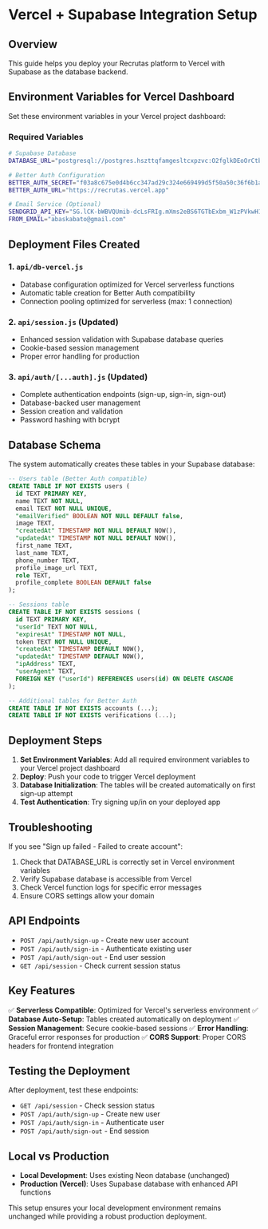 # Vercel + Supabase Integration Setup

## Overview
This guide helps you deploy your Recrutas platform to Vercel with Supabase as the database backend.

## Environment Variables for Vercel Dashboard

Set these environment variables in your Vercel project dashboard:

### Required Variables
```bash
# Supabase Database
DATABASE_URL="postgresql://postgres.hszttqfamgesltcxpzvc:O2fglkDEoOrCtbqG@aws-0-us-east-2.pooler.supabase.com:6543/postgres?pgbouncer=true"

# Better Auth Configuration
BETTER_AUTH_SECRET="f03a8c675e0d4b6cc347ad29c324e669499d5f50a50c36f6b1a84e3f591a4034"
BETTER_AUTH_URL="https://recrutas.vercel.app"

# Email Service (Optional)
SENDGRID_API_KEY="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"
FROM_EMAIL="abaskabato@gmail.com"
```

## Deployment Files Created

### 1. `api/db-vercel.js`
- Database configuration optimized for Vercel serverless functions
- Automatic table creation for Better Auth compatibility
- Connection pooling optimized for serverless (max: 1 connection)

### 2. `api/session.js` (Updated)
- Enhanced session validation with Supabase database queries
- Cookie-based session management
- Proper error handling for production

### 3. `api/auth/[...auth].js` (Updated)
- Complete authentication endpoints (sign-up, sign-in, sign-out)
- Database-backed user management
- Session creation and validation
- Password hashing with bcrypt

## Database Schema

The system automatically creates these tables in your Supabase database:

```sql
-- Users table (Better Auth compatible)
CREATE TABLE IF NOT EXISTS users (
  id TEXT PRIMARY KEY,
  name TEXT NOT NULL,
  email TEXT NOT NULL UNIQUE,
  "emailVerified" BOOLEAN NOT NULL DEFAULT false,
  image TEXT,
  "createdAt" TIMESTAMP NOT NULL DEFAULT NOW(),
  "updatedAt" TIMESTAMP NOT NULL DEFAULT NOW(),
  first_name TEXT,
  last_name TEXT,
  phone_number TEXT,
  profile_image_url TEXT,
  role TEXT,
  profile_complete BOOLEAN DEFAULT false
);

-- Sessions table
CREATE TABLE IF NOT EXISTS sessions (
  id TEXT PRIMARY KEY,
  "userId" TEXT NOT NULL,
  "expiresAt" TIMESTAMP NOT NULL,
  token TEXT NOT NULL UNIQUE,
  "createdAt" TIMESTAMP DEFAULT NOW(),
  "updatedAt" TIMESTAMP DEFAULT NOW(),
  "ipAddress" TEXT,
  "userAgent" TEXT,
  FOREIGN KEY ("userId") REFERENCES users(id) ON DELETE CASCADE
);

-- Additional tables for Better Auth
CREATE TABLE IF NOT EXISTS accounts (...);
CREATE TABLE IF NOT EXISTS verifications (...);
```

## Deployment Steps

1. **Set Environment Variables**: Add all required environment variables to your Vercel project dashboard
2. **Deploy**: Push your code to trigger Vercel deployment
3. **Database Initialization**: The tables will be created automatically on first sign-up attempt
4. **Test Authentication**: Try signing up/in on your deployed app

## Troubleshooting

If you see "Sign up failed - Failed to create account":
1. Check that DATABASE_URL is correctly set in Vercel environment variables
2. Verify Supabase database is accessible from Vercel
3. Check Vercel function logs for specific error messages
4. Ensure CORS settings allow your domain

## API Endpoints

- `POST /api/auth/sign-up` - Create new user account
- `POST /api/auth/sign-in` - Authenticate existing user
- `POST /api/auth/sign-out` - End user session
- `GET /api/session` - Check current session status

## Key Features

✅ **Serverless Compatible**: Optimized for Vercel's serverless environment
✅ **Database Auto-Setup**: Tables created automatically on deployment
✅ **Session Management**: Secure cookie-based sessions
✅ **Error Handling**: Graceful error responses for production
✅ **CORS Support**: Proper CORS headers for frontend integration

## Testing the Deployment

After deployment, test these endpoints:
- `GET /api/session` - Check session status
- `POST /api/auth/sign-up` - Create new user
- `POST /api/auth/sign-in` - Authenticate user
- `POST /api/auth/sign-out` - End session

## Local vs Production

- **Local Development**: Uses existing Neon database (unchanged)
- **Production (Vercel)**: Uses Supabase database with enhanced API functions

This setup ensures your local development environment remains unchanged while providing a robust production deployment.
